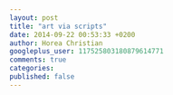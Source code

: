 ```yaml
---
layout: post
title: "art via scripts"
date: 2014-09-22 00:53:33 +0200
author: Horea Christian
googleplus_user: 117525803180879614771
comments: true
categories: 
published: false
---
```

